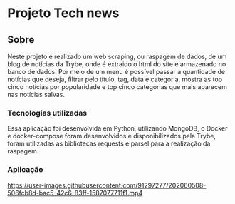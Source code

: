 <h1>Projeto Tech news</h1>

<h2>Sobre</h2>

<p>Neste projeto é realizado um web scraping, ou raspagem de dados, de um blog de notícias da Trybe, onde é extraido o html do site e armazenado no banco de dados. Por meio de um menu é possível passar a quantidade de notícias que deseja, filtrar pelo título, tag, data e categoria, mostra as top cinco notícias por popularidade e top cinco categorias que mais aparecem nas notícias salvas.</p>

<h3>Tecnologias utilizadas</h3>

<p>Essa aplicação foi desenvolvida em Python, utilizando MongoDB, o Docker e docker-compose foram desenvolvidos e disponibilizados pela Trybe, foram utilizadas as bibliotecas requests e parsel para a realização da raspagem.</p>

<h3>Aplicação</h3>

https://user-images.githubusercontent.com/91297277/202060508-506fcb8d-bac5-42c6-83ff-1587077711f1.mp4
